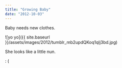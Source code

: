 ```yaml
---
title: "Growing Baby"
date: "2012-10-03"
---
```


Baby needs new clothes.

![yo yo]({{ site.baseurl }}/assets/images/2012/tumblr_mb2updQKoq1qlj3bd.jpg)

She looks like a little nun.

: (
